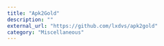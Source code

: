```yaml
---
title: "Apk2Gold"
description: ""
external_url: "https://github.com/lxdvs/apk2gold"
category: "Miscellaneous"
---
```

